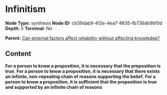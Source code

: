 # Infinitism

**Node Type:** synthesis
**Node ID:** cb39dab9-412e-4ea7-8635-fb736db9bf0d
**Depth:** 5
**Terminal:** No

**Parent:** [Can external factors affect reliability without affecting knowledge?](can-external-factors-affect-reliability-without-affecting-knowledge-antithesis-849d9247-28c8-4b73-a589-e46d4337e704.md)

## Content

**For a person to know a proposition, it is necessary that the proposition is true**, **For a person to know a proposition, it is necessary that there exists an infinite, non-repeating chain of reasons supporting the belief**, **For a person to know a proposition, it is sufficient that the proposition is true and supported by an infinite chain of reasons**
